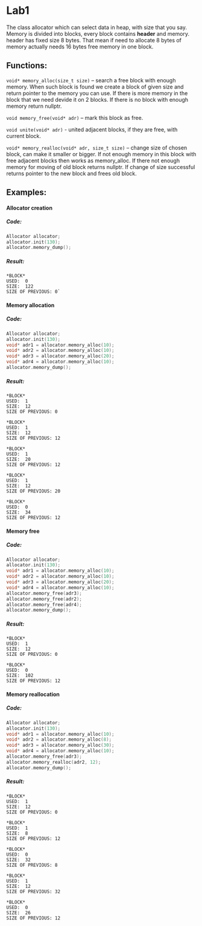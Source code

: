 # Lab1
The class allocator which can select data in heap, with size that you say. Memory is divided into blocks, every block contains **header** and memory. header has fixed size 8 bytes. That mean if need to allocate 8 bytes of memory actually needs 16 bytes free memory in one block. 


## Functions:

`void* memory_alloc(size_t size)` – search a free block with enough memory. When such block is found we create a block of given size and return pointer to the memory you can use. If there is more memory in the block that we need devide it on 2 blocks. If there is no block with enough memory return nullptr.

`void memory_free(void* adr)` – mark this block as free. 

`void unite(void* adr)` - united adjacent blocks, if they are free, with current block.

`void* memory_realloc(void* adr, size_t size)` – change size of chosen block, can make it smaller or bigger. If not enough memory in this block with free adjacent blocks then works as memory_alloc. If there not enough memory for moving of old block returns nullptr. If change of size successful returns pointer to the new block  and frees old block. 

## Examples:

#### Allocator creation
##### Code:
```c++
Allocator allocator;
allocator.init(130);
allocator.memory_dump();
```
##### Result:
```
*BLOCK*
USED:  0
SIZE:  122
SIZE OF PREVIOUS: 0`
```

#### Memory allocation
##### Code:
```c++
Allocator allocator;
allocator.init(130);
void* adr1 = allocator.memory_alloc(10);
void* adr2 = allocator.memory_alloc(10);
void* adr3 = allocator.memory_alloc(20);
void* adr4 = allocator.memory_alloc(10);
allocator.memory_dump();
```
##### Result:
```
*BLOCK*
USED:  1
SIZE:  12
SIZE OF PREVIOUS: 0

*BLOCK*
USED:  1
SIZE:  12
SIZE OF PREVIOUS: 12

*BLOCK*
USED:  1
SIZE:  20
SIZE OF PREVIOUS: 12

*BLOCK*
USED:  1
SIZE:  12
SIZE OF PREVIOUS: 20

*BLOCK*
USED:  0
SIZE:  34
SIZE OF PREVIOUS: 12
```

#### Memory free
##### Code:
```c++
Allocator allocator;
allocator.init(130);
void* adr1 = allocator.memory_alloc(10);
void* adr2 = allocator.memory_alloc(10);
void* adr3 = allocator.memory_alloc(20);
void* adr4 = allocator.memory_alloc(10);
allocator.memory_free(adr3);
allocator.memory_free(adr2);
allocator.memory_free(adr4);
allocator.memory_dump();
```
##### Result:
```
*BLOCK*
USED:  1
SIZE:  12
SIZE OF PREVIOUS: 0

*BLOCK*
USED:  0
SIZE:  102
SIZE OF PREVIOUS: 12
```

#### Memory reallocation
##### Code:
```c++
Allocator allocator;
allocator.init(130);
void* adr1 = allocator.memory_alloc(10);
void* adr2 = allocator.memory_alloc(8);
void* adr3 = allocator.memory_alloc(30);
void* adr4 = allocator.memory_alloc(10);
allocator.memory_free(adr3);
allocator.memory_realloc(adr2, 12);
allocator.memory_dump();
```
##### Result:
```
*BLOCK*
USED:  1
SIZE:  12
SIZE OF PREVIOUS: 0

*BLOCK*
USED:  1
SIZE:  8
SIZE OF PREVIOUS: 12

*BLOCK*
USED:  0
SIZE:  32
SIZE OF PREVIOUS: 8

*BLOCK*
USED:  1
SIZE:  12
SIZE OF PREVIOUS: 32

*BLOCK*
USED:  0
SIZE:  26
SIZE OF PREVIOUS: 12
```
